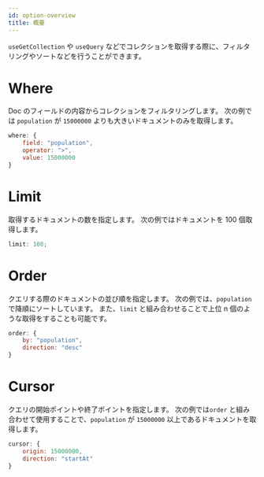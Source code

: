 ```yaml
---
id: option-overview
title: 概要
---
```


`useGetCollection` や `useQuery` などでコレクションを取得する際に、フィルタリングやソートなどを行うことができます。

# Where

Doc のフィールドの内容からコレクションをフィルタリングします。
次の例では `population` が `15000000` よりも大きいドキュメントのみを取得します。

```js
where: {
    field: "population",
    operator: ">",
    value: 15000000
}
```

# Limit

取得するドキュメントの数を指定します。
次の例ではドキュメントを 100 個取得します。

```js
limit: 100;
```

# Order

クエリする際のドキュメントの並び順を指定します。
次の例では、`population` で降順にソートしています。
また、`limit` と組み合わせることで上位 n 個のような取得をすることも可能です。

```js
order: {
    by: "population",
    direction: "desc"
}
```

# Cursor

クエリの開始ポイントや終了ポイントを指定します。
次の例では`order` と組み合わせて使用することで、`population` が `15000000` 以上であるドキュメントを取得します。

```js
cursor: {
    origin: 15000000,
    direction: "startAt"
}
```
